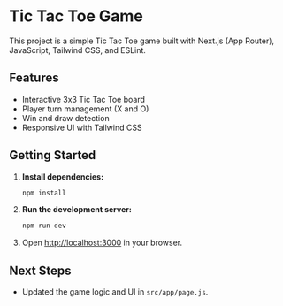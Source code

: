 
# Tic Tac Toe Game

This project is a simple Tic Tac Toe game built with Next.js (App Router), JavaScript, Tailwind CSS, and ESLint.

## Features
- Interactive 3x3 Tic Tac Toe board
- Player turn management (X and O)
- Win and draw detection
- Responsive UI with Tailwind CSS

## Getting Started

1. **Install dependencies:**
	```bash
	npm install
	```
2. **Run the development server:**
	```bash
	npm run dev
	```
3. Open [http://localhost:3000](http://localhost:3000) in your browser.

## Next Steps
- Updated the game logic and UI in `src/app/page.js`.

